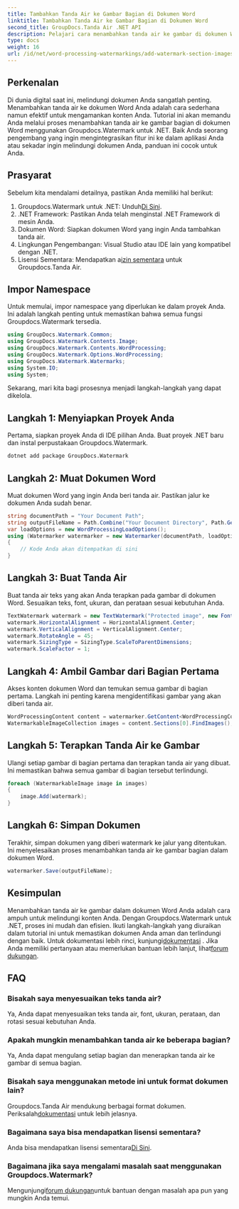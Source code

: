 ```yaml
---
title: Tambahkan Tanda Air ke Gambar Bagian di Dokumen Word
linktitle: Tambahkan Tanda Air ke Gambar Bagian di Dokumen Word
second_title: GroupDocs.Tanda Air .NET API
description: Pelajari cara menambahkan tanda air ke gambar di dokumen Word menggunakan Groupdocs untuk .NET. Ikuti panduan kami untuk perlindungan dokumen yang aman dan profesional.
type: docs
weight: 16
url: /id/net/word-processing-watermarkings/add-watermark-section-images-word-docs/
---
```

## Perkenalan
Di dunia digital saat ini, melindungi dokumen Anda sangatlah penting. Menambahkan tanda air ke dokumen Word Anda adalah cara sederhana namun efektif untuk mengamankan konten Anda. Tutorial ini akan memandu Anda melalui proses menambahkan tanda air ke gambar bagian di dokumen Word menggunakan Groupdocs.Watermark untuk .NET. Baik Anda seorang pengembang yang ingin mengintegrasikan fitur ini ke dalam aplikasi Anda atau sekadar ingin melindungi dokumen Anda, panduan ini cocok untuk Anda.
## Prasyarat
Sebelum kita mendalami detailnya, pastikan Anda memiliki hal berikut:
1.  Groupdocs.Watermark untuk .NET: Unduh[Di Sini](https://releases.groupdocs.com/Watermark/net/).
2. .NET Framework: Pastikan Anda telah menginstal .NET Framework di mesin Anda.
3. Dokumen Word: Siapkan dokumen Word yang ingin Anda tambahkan tanda air.
4. Lingkungan Pengembangan: Visual Studio atau IDE lain yang kompatibel dengan .NET.
5.  Lisensi Sementara: Mendapatkan a[izin sementara](https://purchase.groupdocs.com/temporary-license/) untuk Groupdocs.Tanda Air.
## Impor Namespace
Untuk memulai, impor namespace yang diperlukan ke dalam proyek Anda. Ini adalah langkah penting untuk memastikan bahwa semua fungsi Groupdocs.Watermark tersedia.
```csharp
using GroupDocs.Watermark.Common;
using GroupDocs.Watermark.Contents.Image;
using GroupDocs.Watermark.Contents.WordProcessing;
using GroupDocs.Watermark.Options.WordProcessing;
using GroupDocs.Watermark.Watermarks;
using System.IO;
using System;
```
Sekarang, mari kita bagi prosesnya menjadi langkah-langkah yang dapat dikelola.
## Langkah 1: Menyiapkan Proyek Anda
Pertama, siapkan proyek Anda di IDE pilihan Anda. Buat proyek .NET baru dan instal perpustakaan Groupdocs.Watermark.
```bash
dotnet add package GroupDocs.Watermark
```
## Langkah 2: Muat Dokumen Word
Muat dokumen Word yang ingin Anda beri tanda air. Pastikan jalur ke dokumen Anda sudah benar.
```csharp
string documentPath = "Your Document Path";
string outputFileName = Path.Combine("Your Document Directory", Path.GetFileName(documentPath));
var loadOptions = new WordProcessingLoadOptions();
using (Watermarker watermarker = new Watermarker(documentPath, loadOptions))
{
    // Kode Anda akan ditempatkan di sini
}
```
## Langkah 3: Buat Tanda Air
Buat tanda air teks yang akan Anda terapkan pada gambar di dokumen Word. Sesuaikan teks, font, ukuran, dan perataan sesuai kebutuhan Anda.
```csharp
TextWatermark watermark = new TextWatermark("Protected image", new Font("Arial", 8));
watermark.HorizontalAlignment = HorizontalAlignment.Center;
watermark.VerticalAlignment = VerticalAlignment.Center;
watermark.RotateAngle = 45;
watermark.SizingType = SizingType.ScaleToParentDimensions;
watermark.ScaleFactor = 1;
```
## Langkah 4: Ambil Gambar dari Bagian Pertama
Akses konten dokumen Word dan temukan semua gambar di bagian pertama. Langkah ini penting karena mengidentifikasi gambar yang akan diberi tanda air.
```csharp
WordProcessingContent content = watermarker.GetContent<WordProcessingContent>();
WatermarkableImageCollection images = content.Sections[0].FindImages();
```
## Langkah 5: Terapkan Tanda Air ke Gambar
Ulangi setiap gambar di bagian pertama dan terapkan tanda air yang dibuat. Ini memastikan bahwa semua gambar di bagian tersebut terlindungi.
```csharp
foreach (WatermarkableImage image in images)
{
    image.Add(watermark);
}
```
## Langkah 6: Simpan Dokumen
Terakhir, simpan dokumen yang diberi watermark ke jalur yang ditentukan. Ini menyelesaikan proses menambahkan tanda air ke gambar bagian dalam dokumen Word.
```csharp
watermarker.Save(outputFileName);
```
## Kesimpulan
Menambahkan tanda air ke gambar dalam dokumen Word Anda adalah cara ampuh untuk melindungi konten Anda. Dengan Groupdocs.Watermark untuk .NET, proses ini mudah dan efisien. Ikuti langkah-langkah yang diuraikan dalam tutorial ini untuk memastikan dokumen Anda aman dan terlindungi dengan baik.
 Untuk dokumentasi lebih rinci, kunjungi[dokumentasi](https://reference.groupdocs.com/Watermark/net/) . Jika Anda memiliki pertanyaan atau memerlukan bantuan lebih lanjut, lihat[forum dukungan](https://forum.groupdocs.com/c/watermark/19).
## FAQ
### Bisakah saya menyesuaikan teks tanda air?
Ya, Anda dapat menyesuaikan teks tanda air, font, ukuran, perataan, dan rotasi sesuai kebutuhan Anda.
### Apakah mungkin menambahkan tanda air ke beberapa bagian?
Ya, Anda dapat mengulang setiap bagian dan menerapkan tanda air ke gambar di semua bagian.
### Bisakah saya menggunakan metode ini untuk format dokumen lain?
 Groupdocs.Tanda Air mendukung berbagai format dokumen. Periksalah[dokumentasi](https://reference.groupdocs.com/Watermark/net/) untuk lebih jelasnya.
### Bagaimana saya bisa mendapatkan lisensi sementara?
 Anda bisa mendapatkan lisensi sementara[Di Sini](https://purchase.groupdocs.com/temporary-license/).
### Bagaimana jika saya mengalami masalah saat menggunakan Groupdocs.Watermark?
 Mengunjungi[forum dukungan](https://forum.groupdocs.com/c/watermark/19)untuk bantuan dengan masalah apa pun yang mungkin Anda temui.